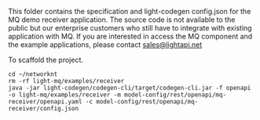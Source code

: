 This folder contains the specification and light-codegen config.json for the MQ demo receiver application. The source code is not available to the public but our enterprise customers who still have to integrate with existing application with MQ. If you are interested in access the MQ component and the example applications, please contact sales@lightapi.net

To scaffold the project. 

```
cd ~/networknt
rm -rf light-mq/examples/receiver
java -jar light-codegen/codegen-cli/target/codegen-cli.jar -f openapi -o light-mq/examples/receiver -m model-config/rest/openapi/mq-receiver/openapi.yaml -c model-config/rest/openapi/mq-receiver/config.json
```

